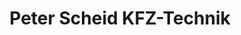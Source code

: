 ---
title: "Peter Scheid KFZ-Technik"
url: /sankt-wendel/peter-scheid-kfz-technik/
shop: Autowerkstatt
---